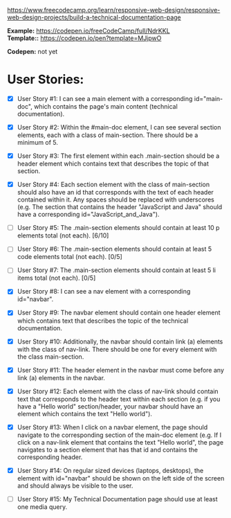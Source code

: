 https://www.freecodecamp.org/learn/responsive-web-design/responsive-web-design-projects/build-a-technical-documentation-page

**Example:** https://codepen.io/freeCodeCamp/full/NdrKKL  
**Template::** https://codepen.io/pen?template=MJjpwO

**Codepen:** not yet


# User Stories: 
+ [x] User Story #1: I can see a main element with a corresponding id="main-doc", which contains the page's main content (technical documentation).

+ [x] User Story #2: Within the #main-doc element, I can see several section elements, each with a class of main-section. There should be a minimum of 5.

+ [x] User Story #3: The first element within each .main-section should be a header element which contains text that describes the topic of that section.

+ [x] User Story #4: Each section element with the class of main-section should also have an id that corresponds with the text of each header contained within it. Any spaces should be replaced with underscores (e.g. The section that contains the header "JavaScript and Java" should have a corresponding id="JavaScript_and_Java").

+ [ ] User Story #5: The .main-section elements should contain at least 10 p elements total (not each). [6/10]

+ [ ] User Story #6: The .main-section elements should contain at least 5 code elements total (not each). [0/5]

+ [ ] User Story #7: The .main-section elements should contain at least 5 li items total (not each). [0/5]

+ [x] User Story #8: I can see a nav element with a corresponding id="navbar".

+ [x] User Story #9: The navbar element should contain one header element which contains text that describes the topic of the technical documentation.

+ [x] User Story #10: Additionally, the navbar should contain link (a) elements with the class of nav-link. There should be one for every element with the class main-section.

+ [x] User Story #11: The header element in the navbar must come before any link (a) elements in the navbar.

+ [x] User Story #12: Each element with the class of nav-link should contain text that corresponds to the header text within each section (e.g. if you have a "Hello world" section/header, your navbar should have an element which contains the text "Hello world").

+ [x] User Story #13: When I click on a navbar element, the page should navigate to the corresponding section of the main-doc element (e.g. If I click on a nav-link element that contains the text "Hello world", the page navigates to a section element that has that id and contains the corresponding header.

+ [x] User Story #14: On regular sized devices (laptops, desktops), the element with id="navbar" should be shown on the left side of the screen and should always be visible to the user.

+ [ ] User Story #15: My Technical Documentation page should use at least one media query.